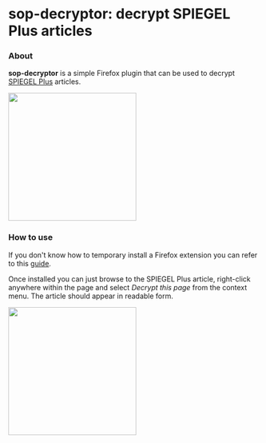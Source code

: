 # sop-decryptor: decrypt SPIEGEL Plus articles

### About
**sop-decryptor** is a simple Firefox plugin that can be used to decrypt [SPIEGEL Plus](http://www.spiegel.de/spiegelplus/) articles.

<a href="https://lucaslouca.com/wp-content/uploads/2017/02/sop-article.png"><img src="https://lucaslouca.com/wp-content/uploads/2017/02/sop-article.png" alt="" width="256" class="aligncenter size-full wp-image-1614" /></a>

### How to use
If you don't know how to temporary install a Firefox extension you can refer to this [guide](https://developer.mozilla.org/en-US/Add-ons/WebExtensions/Temporary_Installation_in_Firefox).

Once installed you can just browse to the SPIEGEL Plus article, right-click anywhere within the page and select _Decrypt this page_ from the context menu. The article should appear in readable form.

<a href="https://lucaslouca.com/wp-content/uploads/2017/02/sop-decryptor-context-menu-screenshot.png"><img src="https://lucaslouca.com/wp-content/uploads/2017/02/sop-decryptor-context-menu-screenshot.png" alt="" width="256" class="aligncenter size-full wp-image-1620" /></a>
